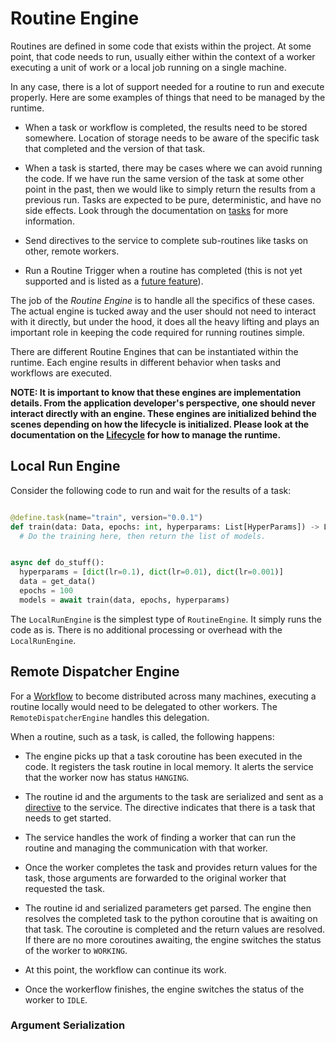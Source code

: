 # Routine Engine

Routines are defined in some code that exists within the project. At some point,
that code needs to run, usually either within the context of a worker executing
a unit of work or a local job running on a single machine.

In any case, there is a lot of support needed for a routine to run and
execute properly. Here are some examples of things that need to be managed
by the runtime.

- When a task or workflow is completed, the results need to be stored
  somewhere. Location of storage needs to be aware of the specific task that
  completed and the version of that task.

- When a task is started, there may be cases where we can avoid running the
  code. If we have run the same version of the task at some other point in the
  past, then we would like to simply return the results from a previous run.
  Tasks are expected to be pure, deterministic, and have no side effects. Look
  through the documentation on [tasks](./Task.md) for more information.

- Send directives to the service to complete sub-routines like tasks on other,
  remote workers.

- Run a Routine Trigger when a routine has completed (this is not yet supported
  and is listed as a [future feature](./Routine-Triggers.md)).

The job of the _Routine Engine_ is to handle all the specifics of these cases.
The actual engine is tucked away and the user should not need to interact with
it directly, but under the hood, it does all the heavy lifting and plays an
important role in keeping the code required for running routines simple.

There are different Routine Engines that can be instantiated within the
runtime. Each engine results in different behavior when tasks and workflows
are executed.

**NOTE: It is important to know that these engines are implementation details.
From the application developer's perspective, one should never interact
directly with an engine. These engines are initialized behind the scenes
depending on how the lifecycle is initialized. Please look at the documentation
on the [Lifecycle](./Lifecycle.md) for how to manage the runtime.**

## Local Run Engine

Consider the following code to run and wait for the results of a task:

```python

@define.task(name="train", version="0.0.1")
def train(data: Data, epochs: int, hyperparams: List[HyperParams]) -> List[Model]:
  # Do the training here, then return the list of models.


async def do_stuff():
  hyperparams = [dict(lr=0.1), dict(lr=0.01), dict(lr=0.001)]
  data = get_data()
  epochs = 100
  models = await train(data, epochs, hyperparams)

```

The `LocalRunEngine` is the simplest type of `RoutineEngine`. It simply
runs the code as is. There is no additional processing or overhead with the
`LocalRunEngine`.

## Remote Dispatcher Engine

For a [Workflow](./Workflow.md) to become distributed across many machines,
executing a routine locally would need to be delegated to other workers. The
`RemoteDispatcherEngine` handles this delegation.

When a routine, such as a task, is called, the following happens:

- The engine picks up that a task coroutine has been executed in the code.
  It registers the task routine in local memory. It alerts the service that
  the worker now has status `HANGING`.

- The routine id and the arguments to the task are serialized and sent as
  a [directive](./Worker-Directives.md) to the service. The directive indicates
  that there is a task that needs to get started.

- The service handles the work of finding a worker that can run the routine
  and managing the communication with that worker.

- Once the worker completes the task and provides return values for the
  task, those arguments are forwarded to the original worker that requested
  the task.

- The routine id and serialized parameters get parsed. The engine then resolves
  the completed task to the python coroutine that is awaiting on that task. The
  coroutine is completed and the return values are resolved. If there are
  no more coroutines awaiting, the engine switches the status of the worker to
  `WORKING`.

- At this point, the workflow can continue its work.

- Once the workerflow finishes, the engine switches the status of the worker
  to `IDLE`.

### Argument Serialization
